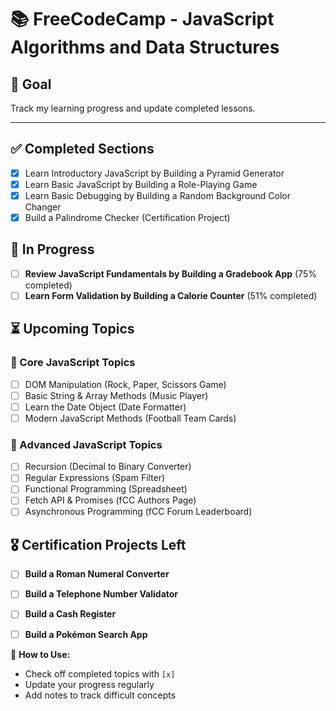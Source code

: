 # 📚 FreeCodeCamp - JavaScript Algorithms and Data Structures  

## 🎯 Goal  
Track my learning progress and update completed lessons.  

---

## ✅ Completed Sections  
- [x] Learn Introductory JavaScript by Building a Pyramid Generator  
- [x] Learn Basic JavaScript by Building a Role-Playing Game  
- [x] Learn Basic Debugging by Building a Random Background Color Changer  
- [x] Build a Palindrome Checker (Certification Project)  

## 🚧 In Progress  
- [ ] **Review JavaScript Fundamentals by Building a Gradebook App** (75% completed)  
- [ ] **Learn Form Validation by Building a Calorie Counter** (51% completed)  

## ⏳ Upcoming Topics  
### 🔹 Core JavaScript Topics  
- [ ] DOM Manipulation (Rock, Paper, Scissors Game)  
- [ ] Basic String & Array Methods (Music Player)  
- [ ] Learn the Date Object (Date Formatter)  
- [ ] Modern JavaScript Methods (Football Team Cards)  

### 🔹 Advanced JavaScript Topics  
- [ ] Recursion (Decimal to Binary Converter)  
- [ ] Regular Expressions (Spam Filter)  
- [ ] Functional Programming (Spreadsheet)  
- [ ] Fetch API & Promises (fCC Authors Page)  
- [ ] Asynchronous Programming (fCC Forum Leaderboard)  

## 🎖️ Certification Projects Left  
- [ ] **Build a Roman Numeral Converter**  
- [ ] **Build a Telephone Number Validator**  
- [ ] **Build a Cash Register**  
- [ ] **Build a Pokémon Search App**  


🔹 **How to Use:**  
- Check off completed topics with `[x]`  
- Update your progress regularly  
- Add notes to track difficult concepts  
